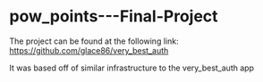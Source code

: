 # pow_points---Final-Project

The project can be found at the following link: https://github.com/glace86/very_best_auth

It was based off of similar infrastructure to the very_best_auth app
